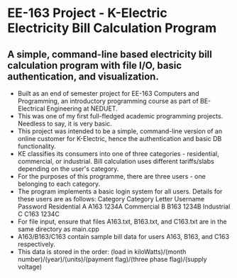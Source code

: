 # EE-163 Project - K-Electric Electricity Bill Calculation Program

## A simple, command-line based electricity bill calculation program with file I/O, basic authentication, and visualization. 
- Built as an end of semester project for EE-163 Computers and Programming, an introductory programming course as part of BE-Electrical Engineering at NEDUET.
- This was one of my first full-fledged academic programming projects. Needless to say, it is very basic. 
- This project was intended to be a simple, command-line version of an online customer for K-Electric, hence the authentication and basic DB functionality.
- KE classifies its consumers into one of three categories - residential, commercial, or industrial.
   Bill calculation uses different tariffs/slabs depending on the user's category.
- For the purposes of this programme, there are three users - one belonging to each category. 
- The program implements a basic login system for all users. Details for these users are as follows:
      Category		Category Letter		Username	Password
   Residential		              A		    A163	   1234A
    Commercial			            B	      B163     1234B
    Industrial                  C		    C163	   1234C
- For file input, ensure that files A163.txt, B163.txt, and C163.txt are in the same directory as main.cpp
- A163/B163/C163 contain sample bill data for users A163, B163, and C163 respectively. 
- This data is stored in the order:
   (load in kiloWatts)/(month number)/(year)/(units)/(payment flag)/(three phase flag)/(supply voltage)
